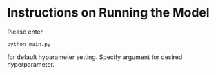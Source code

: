 # Instructions on Running the Model 

Please enter 

```
python main.py 
```

for default hyparameter setting. Specify argument for desired hyperparameter. 